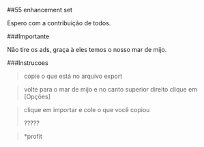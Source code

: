 ##55 enhancement set

Espero com a contribuição de todos.

###Importante

Não tire os ads, graça à eles temos o nosso mar de mijo.

###Instrucoes

>copie o que está no arquivo export

>volte para o mar de mijo e no canto superior direito clique em [Opções]

>clique em importar e cole o que você copiou
>
>?????

>*profit
